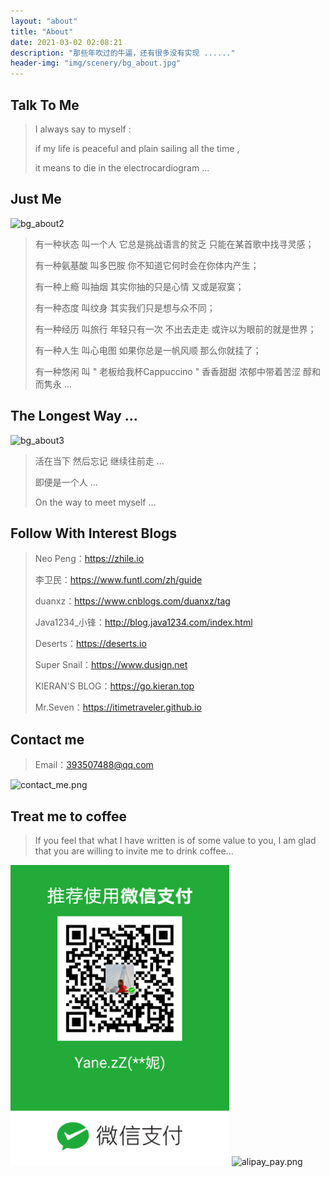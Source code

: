 ```yaml
---
layout: "about"
title: "About"
date: 2021-03-02 02:08:21
description: "那些年吹过的牛逼，还有很多没有实现 ......"
header-img: "img/scenery/bg_about.jpg"
---
```


## Talk To Me

> I always say to myself :
>
> if my life is peaceful and plain sailing all the time ,
>
> it means to die in the electrocardiogram …



## Just Me

<img src="../img/scenery/bg_about2.jpg" width="350" alt="bg_about2"></img>

> 有一种状态 叫一个人 它总是挑战语言的贫乏 只能在某首歌中找寻灵感；
>
> 有一种氨基酸 叫多巴胺 你不知道它何时会在你体内产生；
>
> 有一种上瘾 叫抽烟 其实你抽的只是心情 又或是寂寞；
>
> 有一种态度 叫纹身 其实我们只是想与众不同；
>
> 有一种经历 叫旅行 年轻只有一次 不出去走走 或许以为眼前的就是世界；
>
> 有一种人生 叫心电图 如果你总是一帆风顺 那么你就挂了；
>
> 有一种悠闲 叫 " 老板给我杯Cappuccino " 香香甜甜 浓郁中带着苦涩 醇和而隽永 …



## The Longest Way ...

<img src="../img/scenery/bg_about3.jpg" width="350" alt="bg_about3"></img>

>  活在当下 然后忘记 继续往前走 ...
>
>  即便是一个人 ...
>
>  On the way to meet myself …


## Follow With Interest Blogs

> Neo Peng：https://zhile.io
>
> 李卫民：https://www.funtl.com/zh/guide
>
> duanxz：https://www.cnblogs.com/duanxz/tag
> 
> Java1234_小锋：http://blog.java1234.com/index.html
> 
> Deserts：https://deserts.io
>
> Super Snail：https://www.dusign.net
>
> KIERAN'S BLOG：https://go.kieran.top
>
> Mr.Seven：https://itimetraveler.github.io

## Contact me

> Email：393507488@qq.com

<img src="../img/scenery/contact_me.png" width="350" alt="contact_me.png"></img>

## Treat me to coffee
>  If you feel that what I have written is of some value to you, I am glad that you are willing to invite me to drink coffee...

<img src="../img/scenery/wechat_pay.png" width="350" alt="wechat_pay.png"></img>
<img src="../img/scenery/alipay_pay.png" width="350" alt="alipay_pay.png"></img>